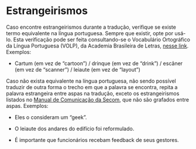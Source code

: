 # Estrangeirismos

Caso encontre estrangeirismos durante a tradução, verifique se existe termo equivalente na língua portuguesa. Sempre que existir, opte por usá-lo. Esta verificação pode ser feita consultando-se o Vocabulário Ortográfico da Língua Portuguesa (VOLP), da Academia Brasileira de Letras, [nesse link](http://www.academia.org.br/abl/cgi/cgilua.exe/sys/start.htm?sid=23). Exemplos:

- Cartum (em vez de “cartoon”) / drinque (em vez de “drink”) / escâner (em vez de “scanner”) / leiaute (em vez de “layout”)

Caso não exista equivalente na língua portuguesa, não sendo possível traduzir de outra forma o trecho em que a palavra se encontra, repita a palavra estrangeira entre aspas na tradução, exceto os estrangeirismos listados no [Manual de Comunicação da Secom](http://www12.senado.gov.br/manualdecomunicacao/redacao-e-estilo/estilo/estrangeirismos-grafados-sem-italico), que não são grafados entre aspas. Exemplos:

- Eles o consideram um “geek”.

- O leiaute dos andares do edifício foi reformulado.

- É importante que funcionários recebam feedback de seus gestores.
